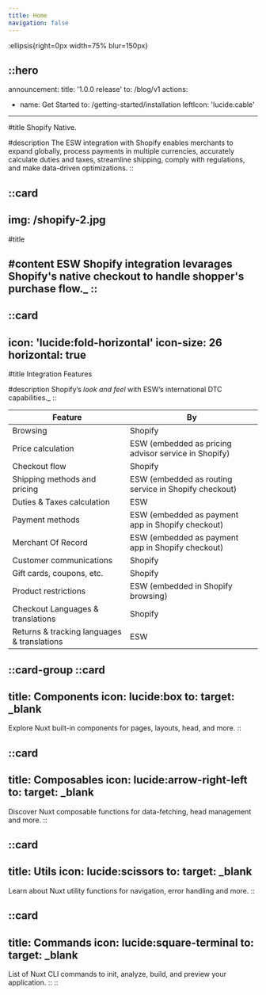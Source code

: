 ```yaml
---
title: Home
navigation: false
---
```


:ellipsis{right=0px width=75% blur=150px}

::hero
---
announcement:
  title: '1.0.0 release'
  to: /blog/v1
actions:
  - name: Get Started
    to: /getting-started/installation
    leftIcon: 'lucide:cable'
---

#title
Shopify Native.

#description
The ESW integration with Shopify enables merchants to expand globally, process payments in multiple currencies, accurately calculate duties and taxes, streamline shipping, comply with regulations, and make data-driven optimizations.
::

::card
---
img: /shopify-2.jpg
---
#title

#content
ESW Shopify integration levarages Shopify's native checkout to handle shopper's purchase flow._
::
---

::card
---
icon: 'lucide:fold-horizontal'
icon-size: 26
horizontal: true
---

#title
Integration Features

#description
Shopify’s *look and feel* with ESW’s international DTC capabilities._
::

<div class="overflow-x-auto rounded-md border border-stone-200 dark:border-stone-700 shadow-sm my-8">
  <table class="min-w-full border-collapse">
    <thead class="bg-stone-100 dark:bg-stone-800">
      <tr>
        <th class="border-b border-stone-200 dark:border-stone-700 px-4 py-3 text-left text-sm font-semibold text-stone-700 dark:text-stone-100">Feature</th>
        <th class="border-b border-stone-200 dark:border-stone-700 px-4 py-3 text-left text-sm font-semibold text-stone-700 dark:text-stone-100">By</th>
      </tr>
    </thead>
    <tbody class="bg-white dark:bg-stone-900">
      <tr>
        <td class="border-b border-stone-200 dark:border-stone-700 px-4 py-3 text-stone-800 dark:text-stone-200">Browsing</td>
        <td class="border-b border-stone-200 dark:border-stone-700 px-4 py-3 text-stone-800 dark:text-stone-200">Shopify</td>
      </tr>
      <tr>
        <td class="border-b border-stone-200 dark:border-stone-700 px-4 py-3 text-stone-800 dark:text-stone-200">Price calculation</td>
        <td class="border-b border-stone-200 dark:border-stone-700 px-4 py-3 text-stone-800 dark:text-stone-200">ESW (embedded as pricing advisor service in Shopify)</td>
      </tr>
      <tr>
        <td class="border-b border-stone-200 dark:border-stone-700 px-4 py-3 text-stone-800 dark:text-stone-200">Checkout flow</td>
        <td class="border-b border-stone-200 dark:border-stone-700 px-4 py-3 text-stone-800 dark:text-stone-200">Shopify</td>
      </tr>
      <tr>
        <td class="border-b border-stone-200 dark:border-stone-700 px-4 py-3 text-stone-800 dark:text-stone-200">Shipping methods and pricing</td>
        <td class="border-b border-stone-200 dark:border-stone-700 px-4 py-3 text-stone-800 dark:text-stone-200">ESW (embedded as routing service in Shopify checkout)</td>
      </tr>
      <tr>
        <td class="border-b border-stone-200 dark:border-stone-700 px-4 py-3 text-stone-800 dark:text-stone-200">Duties &amp; Taxes calculation</td>
        <td class="border-b border-stone-200 dark:border-stone-700 px-4 py-3 text-stone-800 dark:text-stone-200">ESW</td>
      </tr>
      <tr>
        <td class="border-b border-stone-200 dark:border-stone-700 px-4 py-3 text-stone-800 dark:text-stone-200">Payment methods</td>
        <td class="border-b border-stone-200 dark:border-stone-700 px-4 py-3 text-stone-800 dark:text-stone-200">ESW (embedded as payment app in Shopify checkout)</td>
      </tr>
      <tr>
        <td class="border-b border-stone-200 dark:border-stone-700 px-4 py-3 text-stone-800 dark:text-stone-200">Merchant Of Record</td>
        <td class="border-b border-stone-200 dark:border-stone-700 px-4 py-3 text-stone-800 dark:text-stone-200">ESW (embedded as payment app in Shopify checkout)</td>
      </tr>
      <tr>
        <td class="border-b border-stone-200 dark:border-stone-700 px-4 py-3 text-stone-800 dark:text-stone-200">Customer communications</td>
        <td class="border-b border-stone-200 dark:border-stone-700 px-4 py-3 text-stone-800 dark:text-stone-200">Shopify</td>
      </tr>
      <tr>
        <td class="border-b border-stone-200 dark:border-stone-700 px-4 py-3 text-stone-800 dark:text-stone-200">Gift cards, coupons, etc.</td>
        <td class="border-b border-stone-200 dark:border-stone-700 px-4 py-3 text-stone-800 dark:text-stone-200">Shopify</td>
      </tr>
      <tr>
        <td class="border-b border-stone-200 dark:border-stone-700 px-4 py-3 text-stone-800 dark:text-stone-200">Product restrictions</td>
        <td class="border-b border-stone-200 dark:border-stone-700 px-4 py-3 text-stone-800 dark:text-stone-200">ESW (embedded in Shopify browsing)</td>
      </tr>
      <tr>
        <td class="border-b border-stone-200 dark:border-stone-700 px-4 py-3 text-stone-800 dark:text-stone-200">Checkout Languages &amp; translations</td>
        <td class="border-b border-stone-200 dark:border-stone-700 px-4 py-3 text-stone-800 dark:text-stone-200">Shopify</td>
      </tr>
      <tr>
        <td class="px-4 py-3 text-stone-800 dark:text-stone-200">Returns &amp; tracking languages &amp; translations</td>
        <td class="px-4 py-3 text-stone-800 dark:text-stone-200">ESW</td>
      </tr>
    </tbody>
  </table>
</div>





::card-group
  ::card
  ---
  title: Components
  icon: lucide:box
  to: 
  target: _blank
  ---
  Explore Nuxt built-in components for pages, layouts, head, and more.
  ::

  ::card
  ---
  title: Composables
  icon: lucide:arrow-right-left
  to: 
  target: _blank
  ---
  Discover Nuxt composable functions for data-fetching, head management and more.
  ::

  ::card
  ---
  title: Utils
  icon: lucide:scissors
  to: 
  target: _blank
  ---
  Learn about Nuxt utility functions for navigation, error handling and more.
  ::

  ::card
  ---
  title: Commands
  icon: lucide:square-terminal
  to: 
  target: _blank
  ---
  List of Nuxt CLI commands to init, analyze, build, and preview your application.
  ::
::

